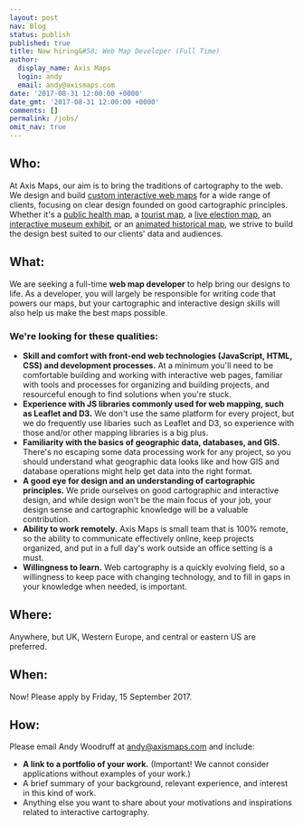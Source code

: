 ```yaml
---
layout: post
nav: Blog
status: publish
published: true
title: Now hiring&#58; Web Map Developer (Full Time)
author:
  display_name: Axis Maps
  login: andy
  email: andy@axismaps.com
date: '2017-08-31 12:00:00 +0000'
date_gmt: '2017-08-31 12:00:00 +0000'
comments: []
permalink: /jobs/
omit_nav: true
---
```


## Who:

At Axis Maps, our aim is to bring the traditions of cartography to the web. We design and build [custom interactive web maps]({{site.baseurl}}/projects) for a wide range of clients, focusing on clear design founded on good cartographic principles. Whether it's a [public health map]({{site.baseurl}}/projects/idph), a [tourist map]({{site.baseurl}}/projects/napa), a [live election map]({{site.baseurl}}/projects/egypt), an [interactive museum exhibit]({{site.baseurl}}/projects/bpl), or an [animated historical map]({{site.baseurl}}/projects/revolt), we strive to build the design best suited to our clients' data and audiences.

## What:

We are seeking a full-time **web map developer** to help bring our designs to life. As a developer, you will largely be responsible for writing code that powers our maps, but your cartographic and interactive design skills will also help us make the best maps possible.

### We're looking for these qualities:

- **Skill and comfort with front-end web technologies (JavaScript, HTML, CSS) and development processes.** At a minimum you'll need to be comfortable building and working with interactive web pages, familiar with tools and processes for organizing and building projects, and resourceful enough to find solutions when you're stuck.
- **Experience with JS libraries commonly used for web mapping, such as Leaflet and D3.** We don't use the same platform for every project, but we do frequently use libaries such as Leaflet and D3, so experience with those and/or other mapping libraries is a big plus.
- **Familiarity with the basics of geographic data, databases, and GIS.** There's no escaping some data processing work for any project, so you should understand what geographic data looks like and how GIS and database operations might help get data into the right format.
- **A good eye for design and an understanding of cartographic principles.** We pride ourselves on good cartographic and interactive design, and while design won't be the main focus of your job, your design sense and cartographic knowledge will be a valuable contribution.
- **Ability to work remotely.** Axis Maps is small team that is 100% remote, so the ability to communicate effectively online, keep projects organized, and put in a full day's work outside an office setting is a must.
- **Willingness to learn.** Web cartography is a quickly evolving field, so a willingness to keep pace with changing technology, and to fill in gaps in your knowledge when needed, is important.

## Where:

Anywhere, but UK, Western Europe, and central or eastern US are preferred.

## When:

Now! Please apply by Friday, 15 September 2017.

## How:

Please email Andy Woodruff at [andy@axismaps.com](mailto:andy@axismaps.com) and include:

- **A link to a portfolio of your work.** (Important! We cannot consider applications without examples of your work.)
- A brief summary of your background, relevant experience, and interest in this kind of work.
- Anything else you want to share about your motivations and inspirations related to interactive cartography.